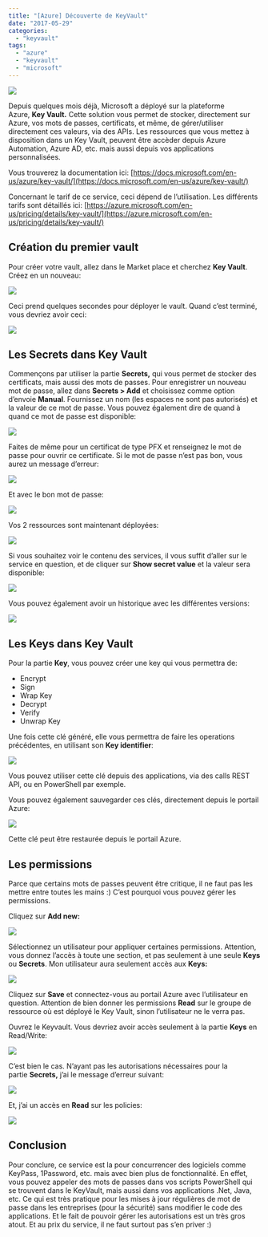 ```yaml
---
title: "[Azure] Découverte de KeyVault"
date: "2017-05-29"
categories: 
  - "keyvault"
tags: 
  - "azure"
  - "keyvault"
  - "microsoft"
---
```


[![](https://cloudyjourney.fr/wp-content/uploads/2018/01/Keyvault.png)](https://cloudyjourney.fr/wp-content/uploads/2018/01/Keyvault.png)

Depuis quelques mois déjà, Microsoft a déployé sur la plateforme Azure, **Key Vault.** Cette solution vous permet de stocker, directement sur Azure, vos mots de passes, certificats, et même, de gérer/utiliser directement ces valeurs, via des APIs. Les ressources que vous mettez à disposition dans un Key Vault, peuvent être accèder depuis Azure Automation, Azure AD, etc. mais aussi depuis vos applications personnalisées.

Vous trouverez la documentation ici: [https://docs.microsoft.com/en-us/azure/key-vault/](https://docs.microsoft.com/en-us/azure/key-vault/)

Concernant le tarif de ce service, ceci dépend de l’utilisation. Les différents tarifs sont détaillés ici: [https://azure.microsoft.com/en-us/pricing/details/key-vault/](https://azure.microsoft.com/en-us/pricing/details/key-vault/)

## Création du premier vault

Pour créer votre vault, allez dans le Market place et cherchez **Key Vault**. Créez en un nouveau:

[![](https://cloudyjourney.fr/wp-content/uploads/2018/01/0167.KeyVault01.png)](https://cloudyjourney.fr/wp-content/uploads/2018/01/0167.KeyVault01.png)

Ceci prend quelques secondes pour déployer le vault. Quand c’est terminé, vous devriez avoir ceci:

[![](https://cloudyjourney.fr/wp-content/uploads/2018/01/3782.KeyVault02.png)](https://cloudyjourney.fr/wp-content/uploads/2018/01/3782.KeyVault02.png)

## Les **Secrets** dans Key Vault

Commençons par utiliser la partie **Secrets,** qui vous permet de stocker des certificats, mais aussi des mots de passes. Pour enregistrer un nouveau mot de passe, allez dans **Secrets > Add** et choisissez comme option d’envoie **Manual**. Fournissez un nom (les espaces ne sont pas autorisés) et la valeur de ce mot de passe. Vous pouvez également dire de quand à quand ce mot de passe est disponible:

[![](https://cloudyjourney.fr/wp-content/uploads/2018/01/2234.KeyVault03.png)](https://cloudyjourney.fr/wp-content/uploads/2018/01/2234.KeyVault03.png)

Faites de même pour un certificat de type PFX et renseignez le mot de passe pour ouvrir ce certificate. Si le mot de passe n’est pas bon, vous aurez un message d’erreur:

[![](https://cloudyjourney.fr/wp-content/uploads/2018/01/2234.KeyVault04.png)](https://cloudyjourney.fr/wp-content/uploads/2018/01/2234.KeyVault04.png)

Et avec le bon mot de passe:

[![](https://cloudyjourney.fr/wp-content/uploads/2018/01/5857.KeyVault05.png)](https://cloudyjourney.fr/wp-content/uploads/2018/01/5857.KeyVault05.png)

Vos 2 ressources sont maintenant déployées:

[![](https://cloudyjourney.fr/wp-content/uploads/2018/01/5857.KeyVault06.png)](https://cloudyjourney.fr/wp-content/uploads/2018/01/5857.KeyVault06.png)

Si vous souhaitez voir le contenu des services, il vous suffit d’aller sur le service en question, et de cliquer sur **Show secret value** et la valeur sera disponible:

[![](https://cloudyjourney.fr/wp-content/uploads/2018/01/4300.KeyVault07.png)](https://cloudyjourney.fr/wp-content/uploads/2018/01/4300.KeyVault07.png)

Vous pouvez également avoir un historique avec les différentes versions:

[![](https://cloudyjourney.fr/wp-content/uploads/2018/01/4300.KeyVault08.png)](https://cloudyjourney.fr/wp-content/uploads/2018/01/4300.KeyVault08.png)

## Les **Keys** dans Key Vault

Pour la partie **Key**, vous pouvez créer une key qui vous permettra de:

- Encrypt
- Sign
- Wrap Key
- Decrypt
- Verify
- Unwrap Key

Une fois cette clé généré, elle vous permettra de faire les operations précédentes, en utilisant son **Key identifier**:

[![](https://cloudyjourney.fr/wp-content/uploads/2018/01/3386.KeyVault09.png)](https://cloudyjourney.fr/wp-content/uploads/2018/01/3386.KeyVault09.png)

Vous pouvez utiliser cette clé depuis des applications, via des calls REST API, ou en PowerShell par exemple.

Vous pouvez également sauvegarder ces clés, directement depuis le portail Azure:

[![](https://cloudyjourney.fr/wp-content/uploads/2018/01/3386.KeyVault10.png)](https://cloudyjourney.fr/wp-content/uploads/2018/01/3386.KeyVault10.png)

Cette clé peut être restaurée depuis le portail Azure.

## Les permissions

Parce que certains mots de passes peuvent être critique, il ne faut pas les mettre entre toutes les mains :) C’est pourquoi vous pouvez gérer les permissions.

Cliquez sur **Add new:**

[![](https://cloudyjourney.fr/wp-content/uploads/2018/01/1638.KeyVault11.png)](https://cloudyjourney.fr/wp-content/uploads/2018/01/1638.KeyVault11.png)

Sélectionnez un utilisateur pour appliquer certaines permissions. Attention, vous donnez l’accès à toute une section, et pas seulement à une seule **Keys** ou **Secrets**. Mon utilisateur aura seulement accès aux **Keys:**

[![](https://cloudyjourney.fr/wp-content/uploads/2018/01/1638.KeyVault12.png)](https://cloudyjourney.fr/wp-content/uploads/2018/01/1638.KeyVault12.png)

Cliquez sur **Save** et connectez-vous au portail Azure avec l’utilisateur en question. Attention de bien donner les permissions **Read** sur le groupe de ressource où est déployé le Key Vault, sinon l’utilisateur ne le verra pas.

Ouvrez le Keyvault. Vous devriez avoir accès seulement à la partie **Keys** en Read/Write:

[![](https://cloudyjourney.fr/wp-content/uploads/2018/01/4452.KeyVault13.png)](https://cloudyjourney.fr/wp-content/uploads/2018/01/4452.KeyVault13.png)

C’est bien le cas. N’ayant pas les autorisations nécessaires pour la partie **Secrets,** j’ai le message d’erreur suivant:

[![](https://cloudyjourney.fr/wp-content/uploads/2018/01/4452.KeyVault14.png)](https://cloudyjourney.fr/wp-content/uploads/2018/01/4452.KeyVault14.png)

Et, j’ai un accès en **Read** sur les policies:

[![](https://cloudyjourney.fr/wp-content/uploads/2018/01/8176.KeyVault15.png)](https://cloudyjourney.fr/wp-content/uploads/2018/01/8176.KeyVault15.png)

## Conclusion

Pour conclure, ce service est la pour concurrencer des logiciels comme KeyPass, 1Password, etc. mais avec bien plus de fonctionnalité. En effet, vous pouvez appeler des mots de passes dans vos scripts PowerShell qui se trouvent dans le KeyVault, mais aussi dans vos applications .Net, Java, etc. Ce qui est très pratique pour les mises à jour régulières de mot de passe dans les entreprises (pour la sécurité) sans modifier le code des applications. Et le fait de pouvoir gérer les autorisations est un très gros atout. Et au prix du service, il ne faut surtout pas s’en priver :)
